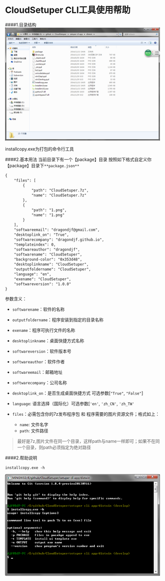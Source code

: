 CloudSetuper CLI工具使用帮助
=========
####1.目录结构
![Alt text](tree.png)

installcopy.exe为打包的命令行工具

####2.基本用法
当前目录下有一个【package】目录
按照如下格式自定义你【package】目录下`**package.json**`

    {
        "files": [
            {
                "path": "CloudSetuper.7z",
                "name": "CloudSetuper.7z"
            },
            {
                "path": "1.png",
                "name": "1.png"
            }
        ],
        "softwareemail": "dragondjf@gmail.com",
        "desktoplink_on": "True",
        "softwarecompany": "dragondjf.github.io",
        "templateindex": 0,
        "softwareauthor": "dragondjf",
        "softwarename": "CloudSetuper",
        "background-color": "0x353d48",
        "desktoplinkname": "CloudSetuper",
        "outputfoldername": "CloudSetuper",
        "language": "en",
        "exename": "CloudSetuper",
        "softwareversion": "1.0.0"
    }

参数含义：

+ `softwarename`：软件的名称
+ `outputfoldername`：程序安装到指定的目录名称
+ `exename`：程序可执行文件的名称
+ `desktoplinkname`：桌面快捷方式名称
+ `softwareversion`：软件版本号
+ `softwareauthor`：软件作者
+ `softwareemail`：邮箱地址
+ `softwarecompany`：公司名称
+ `desktoplink_on`：是否生成桌面快捷方式 可选参数[`"True"`, `"False"`]
+ `language`: 语言选择（国际化）可选参数[`'en'`, `'zh_CN'`, `'zh_TW'`


+ `files`：必需包含你的7z发布程序包 和 程序需要的图片资源文件；格式如上：
    + `name`: 文件名字
    + `path`: 文件路径

> 最好是7z,图片文件在同一个目录，这样path与name一样即可；如果不在同一个目录，则path必须指定为绝对路径
    

####2.帮助说明

    installcopy.exe -h

![Alt text](help.png)


